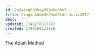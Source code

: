 ```yaml
---
id: 2n3x4xq039bqy682w5oc8v7
title: kingmaAdamMethodStochastic2017
desc: ''
updated: 1749276017707
created: 1749260521156
---
```


The Adam Method